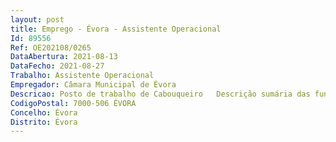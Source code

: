 ```yaml
--- 
layout: post
title: Emprego - Évora - Assistente Operacional
Id: 89556
Ref: OE202108/0265
DataAbertura: 2021-08-13
DataFecho: 2021-08-27
Trabalho: Assistente Operacional
Empregador: Câmara Municipal de Évora
Descricao: Posto de trabalho de Cabouqueiro   Descrição sumária das funções, conforme descrito no Mapa de Pessoal, aprovado para o ano de 2021  Limpa, conserva e garante a manutenção das instalações, serviços e património municipais  Executa outras tarefas simples não especificadas de carácter manual, exigindo se principalmente esforço físico e conhecimentos práticos  Apoia os colegas no desempenho das suas tarefas  Conduz veículos de acordo com a sua habilitação  Zela pela conservação e limpeza das ferramentas atribuídas.
CodigoPostal: 7000-506 ÉVORA
Concelho: Évora
Distrito: Évora
--- 
```

